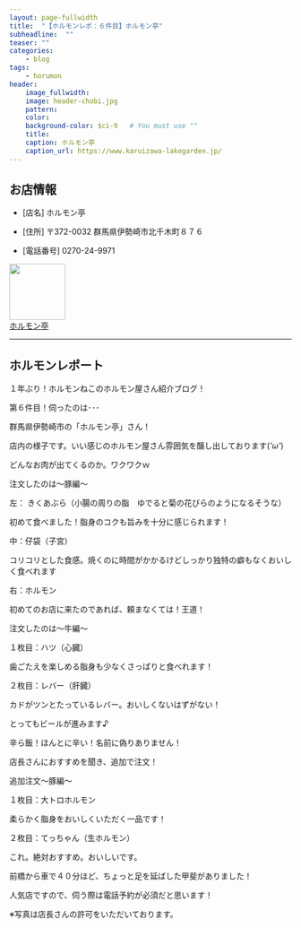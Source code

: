 ```yaml
---
layout: page-fullwidth
title:  "【ホルモンレポ：６件目】ホルモン亭"
subheadline:  ""
teaser: ""
categories:
    - blog
tags:
    - horumon
header:
    image_fullwidth:
    image: header-chobi.jpg
    pattern:
    color:
    background-color: $ci-9   # You must use ""
    title:
    caption: ホルモン亭
    caption_url: https://www.karuizawa-lakegarden.jp/
---
```


## お店情報

* [店名] ホルモン亭

* [住所] 〒372-0032 群馬県伊勢崎市北千木町８７６

* [電話番号] 0270-24-9971

<div id="affili-box">
    <div class="afi-image">
        <a href="https://www.gunlabo.net/shop/shop.shtml?s=941" target="_blank">
            <img src="https://www.gunlabo.net/images/A00000941.jpg?1316496447" width="100" height="100" style="border: none;">
        </a>
    </div>
    <div id="afi-info">
        <div class="afi-link">
            <a href="https://www.gunlabo.net/shop/shop.shtml?s=941" target="_blank">ホルモン亭
            </a>
        </div>
    </div>
</div>

---

## ホルモンレポート

１年ぶり！ホルモンねこのホルモン屋さん紹介ブログ！

第６件目！伺ったのは･･･

群馬県伊勢崎市の「ホルモン亭」さん！

店内の様子です。いい感じのホルモン屋さん雰囲気を醸し出しております(*'ω'*)


どんなお肉が出てくるのか。ワクワクｗ


注文したのは～豚編～

左： きくあぶら（小腸の周りの脂　ゆでると菊の花びらのようになるそうな）

初めて食べました！脂身のコクも旨みを十分に感じられます！

中：仔袋（子宮）

コリコリとした食感。焼くのに時間がかかるけどしっかり独特の癖もなくおいしく食べれます

右：ホルモン

初めてのお店に来たのであれば、頼まなくては！王道！


注文したのは～牛編～

１枚目：ハツ（心臓）

歯ごたえを楽しめる脂身も少なくさっぱりと食べれます！

２枚目：レバー（肝臓）

カドがツンとたっているレバー。おいしくないはずがない！



とってもビールが進みます♪

辛ら飯！ほんとに辛い！名前に偽りありません！


店長さんにおすすめを聞き、追加で注文！

追加注文～豚編～

１枚目：大トロホルモン

柔らかく脂身をおいしくいただく一品です！

２枚目：てっちゃん（生ホルモン）

これ。絶対おすすめ。おいしいです。



前橋から車で４０分ほど、ちょっと足を延ばした甲斐がありました！

人気店ですので、伺う際は電話予約が必須だと思います！

※写真は店長さんの許可をいただいております。